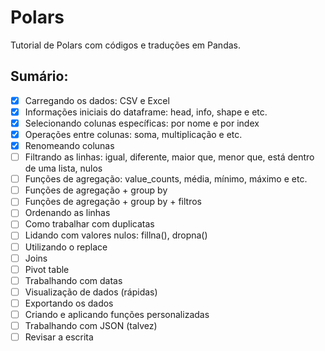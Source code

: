 # Polars

Tutorial de Polars com códigos e traduções em Pandas.

## Sumário:

- [X] Carregando os dados: CSV e Excel
- [X] Informações iniciais do dataframe: head, info, shape e etc.
- [X] Selecionando colunas específicas: por nome e por index
- [X] Operações entre colunas: soma, multiplicação e etc.
- [X] Renomeando colunas
- [ ] Filtrando as linhas: igual, diferente, maior que, menor que, está dentro de uma lista, nulos
- [ ] Funções de agregação: value_counts, média, mínimo, máximo e etc.
- [ ] Funções de agregação + group by
- [ ] Funções de agregação + group by + filtros
- [ ] Ordenando as linhas
- [ ] Como trabalhar com duplicatas
- [ ] Lidando com valores nulos: fillna(), dropna()
- [ ] Utilizando o replace
- [ ] Joins
- [ ] Pivot table
- [ ] Trabalhando com datas
- [ ] Visualização de dados (rápidas)
- [ ] Exportando os dados
- [ ] Criando e aplicando funções personalizadas
- [ ] Trabalhando com JSON (talvez)
- [ ] Revisar a escrita
